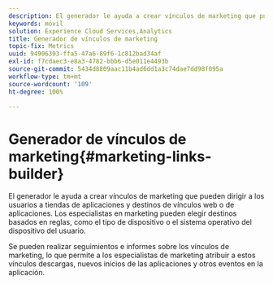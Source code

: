 ```yaml
---
description: El generador le ayuda a crear vínculos de marketing que pueden dirigir a los usuarios a tiendas de aplicaciones y destinos de vínculos web o de aplicaciones. Los especialistas en marketing pueden elegir destinos basados en reglas, como el tipo de dispositivo o el sistema operativo del dispositivo del usuario.
keywords: móvil
solution: Experience Cloud Services,Analytics
title: Generador de vínculos de marketing
topic-fix: Metrics
uuid: 94906393-ffa5-47a6-89f6-1c812bad34af
exl-id: f7cdaec3-e8a3-4782-bbb6-d5e011e4493b
source-git-commit: 5434d8809aac11b4ad6dd1a3c74dae7dd98f095a
workflow-type: tm+mt
source-wordcount: '109'
ht-degree: 100%

---
```


# Generador de vínculos de marketing{#marketing-links-builder}

El generador le ayuda a crear vínculos de marketing que pueden dirigir a los usuarios a tiendas de aplicaciones y destinos de vínculos web o de aplicaciones. Los especialistas en marketing pueden elegir destinos basados en reglas, como el tipo de dispositivo o el sistema operativo del dispositivo del usuario.

Se pueden realizar seguimientos e informes sobre los vínculos de marketing, lo que permite a los especialistas de marketing atribuir a estos vínculos descargas, nuevos inicios de las aplicaciones y otros eventos en la aplicación.
